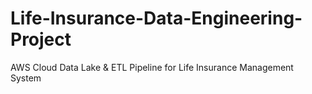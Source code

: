# Life-Insurance-Data-Engineering-Project
AWS Cloud Data Lake &amp; ETL Pipeline for Life Insurance Management System
